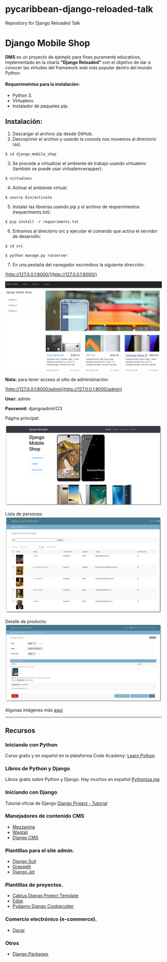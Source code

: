 # pycaribbean-django-reloaded-talk
Repository for Django Reloaded Talk

# Django Mobile Shop
**DMS** es un proyecto de ejemplo para fines puramente educativos, implementado en la charla **"Django Reloaded"** con el objetivo de dar a conocer las virtudes del framework web más popular dentro del mundo Python.


#### Requerimeintos para la instalación:  

- Python 3.
- Virtualenv.
- Instalador de paquetes pip.

## Instalación:


1. Descargar el archivo zip desde GitHub.
2. Descoprimir el archivo y usando la consola nos movemos al directorio raiz.

```
$ cd django_mobile_shop
```

3. Se procede a virtualizar el ambiente de trabajo usando virtualenv (también se puede usar virtualenvwrapper):

```
$ virtualenv
```

4. Activar el ambiente virtual:

```
$ source bin/activate
```

5. Instalar las librerias usando pip y el archivo de requerimientos (requeriments.txt):

```
$ pip install -r requeriments.txt
```

6. Entramos al directorio src y ejecutar el comando que activa el servidor de desarrollo:

```
$ cd src
```

```
$ python manage.py runserver
```

7. En una pestaña del navegador escrimibos la siguiente dirección:

[http://127.0.0.1:8000/](http://127.0.0.1:8000/)

![home](https://github.com/emilioferreyra/django_mobile_shop/blob/master/docs/screenshots/dms_home.png?raw=true)




**Nota:** para tener acceso al sitio de administración:

[http://127.0.0.1:8000/admin](http://127.0.0.1:8000/admin)

**User:** admin

**Password:** djangoadmin123

Página principal: 

![home_page](https://github.com/emilioferreyra/pycaribbean-django-reloaded-talk/blob/master/src/docs/screenshots/home-page.png)

Lista de personas:
![persons_list](https://github.com/emilioferreyra/pycaribbean-django-reloaded-talk/blob/master/src/docs/screenshots/person-list.png)


Detalle de producto:
![products_detail](https://github.com/emilioferreyra/pycaribbean-django-reloaded-talk/blob/master/src/docs/screenshots/product-detail.png)

Algunas imágenes más [aquí](https://github.com/emilioferreyra/pycaribbean-django-reloaded-talk/tree/master/src/docs/screenshots)


---
## Recursos

### Iniciando con Python

Curso gratis y en español en la plataforma Code Academy: [Learn Python](https://www.codecademy.com/learn/python)

### Libros de Python y Django

Libros gratis sobre Python y Django. Hay muchos en español [Pythoniza.me](https://pythoniza.me/category/libros/)

### Iniciando con Django

Tutorial oficial de Django [Django Project - Tutorial](https://docs.djangoproject.com/en/1.11/intro/tutorial01/)


### Manejadores de contenido CMS

* [Mezzanine](http://mezzanine.jupo.org/)
* [Wagtail](https://wagtail.io/)
* [Django CMS](https://www.django-cms.org)

### Plantillas para el site admin.

* [Django Suit](http://djangosuit.com/)
* [Grappelli](http://grappelliproject.com/)
* [Django Jet](http://jet.geex-arts.com/)

### Plantillas de proyectos.

* [Caktus Django Project Template](https://github.com/caktus/django-project-template)
* [Edge](https://github.com/arocks/edge)
* [Pydanny Django Cookiecutter](https://github.com/pydanny/cookiecutter-django)

### Comercio electrónico (e-commerce).

* [Oscar](http://oscarcommerce.com/)

### Otros

* [Django Packages](https://djangopackages.org/)

